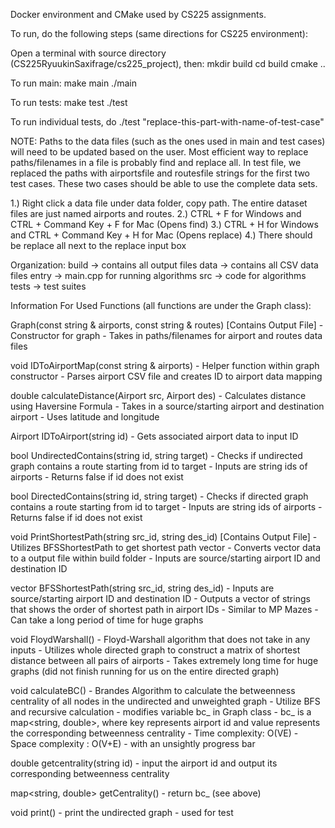 Docker environment and CMake used by CS225 assignments.

To run, do the following steps (same directions for CS225 environment):

Open a terminal with source directory (CS225RyuukinSaxifrage/cs225_project), then: 
mkdir build
cd build
cmake ..

To run main:
make main 
./main

To run tests:
make test
./test

To run individual tests, do ./test "replace-this-part-with-name-of-test-case"

NOTE: Paths to the data files (such as the ones used in main and test cases) will need to be updated based on the user. Most efficient way to replace paths/filenames in a file is probably find and replace all. In test file, we replaced the paths with airportsfile and routesfile strings for the first two test cases. These two cases should be able to use the complete data sets.

1.) Right click a data file under data folder, copy path. The entire dataset files are just named airports and routes.
2.) CTRL + F for Windows and CTRL + Command Key + F for Mac (Opens find)
3.) CTRL + H for Windows and CTRL + Command Key + H for Mac (Opens replace)
4.) There should be replace all next to the replace input box

Organization:
build -> contains all output files 
data -> contains all CSV data files
entry -> main.cpp for running algorithms
src -> code for algorithms
tests -> test suites

Information For Used Functions (all functions are under the Graph class):

Graph(const string & airports, const string & routes) [Contains Output File]
    - Constructor for graph
    - Takes in paths/filenames for airport and routes data files

void IDToAirportMap(const string & airports)
    - Helper function within graph constructor
    - Parses airport CSV file and creates ID to airport data mapping

double calculateDistance(Airport src, Airport des) 
    - Calculates distance using Haversine Formula
    - Takes in a source/starting airport and destination airport
    - Uses latitude and longitude

Airport IDToAirport(string id)
    - Gets associated airport data to input ID

bool UndirectedContains(string id, string target)
    - Checks if undirected graph contains a route starting from id to target
    - Inputs are string ids of airports
    - Returns false if id does not exist

bool DirectedContains(string id, string target)
    - Checks if directed graph contains a route starting from id to target
    - Inputs are string ids of airports
    - Returns false if id does not exist

void PrintShortestPath(string src_id, string des_id) [Contains Output File]
    - Utilizes BFSShortestPath to get shortest path vector
    - Converts vector data to a output file within build folder
    - Inputs are source/starting airport ID and destination ID
    
vector<string> BFSShortestPath(string src_id, string des_id)
    - Inputs are source/starting airport ID and destination ID
    - Outputs a vector of strings that shows the order of shortest path in airport IDs
    - Similar to MP Mazes
    - Can take a long period of time for huge graphs

void FloydWarshall()
    - Floyd-Warshall algorithm that does not take in any inputs
    - Utilizes whole directed graph to construct a matrix of shortest distance between all pairs of airports
    - Takes extremely long time for huge graphs (did not finish running for us on the entire directed graph)

void calculateBC()
    - Brandes Algorithm to calculate the betweenness centrality of all nodes in the undirected and unweighted graph
    - Utilize BFS and recursive calculation
    - modifies variable bc_ in Graph class
    - bc_ is a map<string, double>, where key represents airport id and value represents the corresponding betweenness centrality
    - Time complexity: O(VE)
    - Space complexity : O(V+E)
    - with an unsightly progress bar

double getcentrality(string id)
    - input the airport id and output its corresponding betweenness centrality

map<string, double> getCentrality()
    - return bc_ (see above)

void print()
    - print the undirected graph
    - used for test

